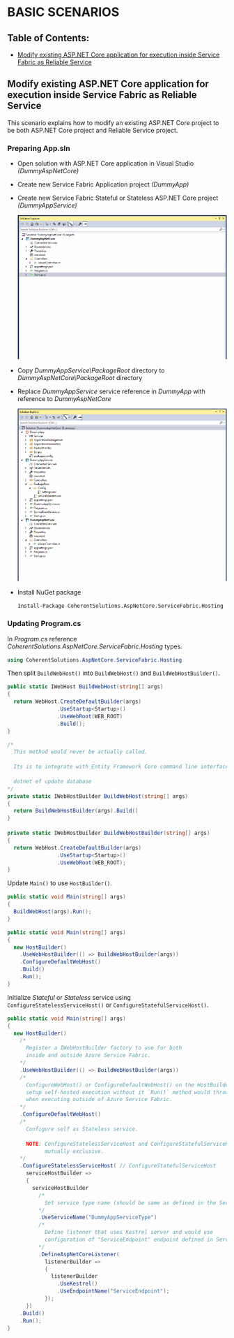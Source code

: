 ﻿# BASIC SCENARIOS

## Table of Contents:
* [Modify existing ASP.NET Core application for execution inside Service Fabric as Reliable Service](#modify-existing-asp.net-core-application-for-execution-inside-service-fabric-as-reliable-service)

## Modify existing ASP.NET Core application for execution inside Service Fabric as Reliable Service

This scenario explains how to modify an existing ASP.NET Core project to be both ASP.NET Core project and Reliable Service project.

### Preparing App.sln

* Open solution with ASP.NET Core application in Visual Studio *(DummyAspNetCore)*
* Create new Service Fabric Application project *(DummyApp)*
* Create new Service Fabric Stateful or Stateless ASP.NET Core project *(DummyAppService)*

  ![Create new Service Fabric Application & Service projects][1]

* Copy *DummyAppService\PackageRoot* directory to *DummyAspNetCore\PackageRoot* directory
* Replace *DummyAppService* service reference in *DummyApp* with reference to *DummyAspNetCore*

  ![Copy PackageRoot directory][2]

* Install NuGet package
  ```
  Install-Package CoherentSolutions.AspNetCore.ServiceFabric.Hosting
  ```

### Updating Program.cs

In *Program.cs* reference *CoherentSolutions.AspNetCore.ServiceFabric.Hosting* types.

``` csharp
using CoherentSolutions.AspNetCore.ServiceFabric.Hosting
``` 

Then split `BuildWebHost()` into `BuildWebHost()` and `BuildWebHostBuilder()`.

``` csharp
public static IWebHost BuildWebHost(string[] args) 
{
  return WebHost.CreateDefaultBuilder(args)
                .UseStartup<Startup>()
                .UseWebRoot(WEB_ROOT)
                .Build();
}
```

``` csharp
/*
  This method would never be actually called.

  Its is to integrate with Entity Framework Core command line interface.

  dotnet ef update database
*/
private static IWebHostBuilder BuildWebHost(string[] args) 
{
  return BuildWebHostBuilder(args).Build()
}

private static IWebHostBuilder BuildWebHostBuilder(string[] args) 
{
  return WebHost.CreateDefaultBuilder(args)
                .UseStartup<Startup>()
                .UseWebRoot(WEB_ROOT);
}
```

Update `Main()` to use `HostBuilder()`.

``` csharp
public static void Main(string[] args)
{
  BuildWebHost(args).Run();
}
```

``` csharp
public static void Main(string[] args)
{
  new HostBuilder()
    .UseWebHostBuilder(() => BuildWebHostBuilder(args))
    .ConfigureDefaultWebHost()
    .Build()
    .Run();
}
```

Initialize *Stateful* or *Stateless* service using `ConfigureStatelessServiceHost()` or `ConfigureStatefulServiceHost()`.

``` csharp
public static void Main(string[] args)
{
  new HostBuilder()
    /*
      Register a IWebHostBuilder factory to use for both 
      inside and outside Azure Service Fabric.
    */
    .UseWebHostBuilder(() => BuildWebHostBuilder(args))
    /*
      ConfigureWebHost() or ConfigureDefaultWebHost() on the HostBuilder is required to 
      setup self-hosted execution without it `Run()` method would throw an exception
      when executing outside of Azure Service Fabric.
    */
    .ConfigureDefaultWebHost()
    /*
      Configure self as Stateless service.

      NOTE: ConfigureStatelessServiceHost and ConfigureStatefulServiceHost are 
            mutually exclusive.
    */
    .ConfigureStatelessServiceHost( // ConfigureStatefulServiceHost
      serviceHostBuilder =>
      {
        serviceHostBuilder
          /*
            Set service type name (should be same as defined in the ServiceManifest.xml)
          */
          .UseServiceName("DummyAppServiceType")
          /*
            Define listener that uses Kestrel server and would use
            configuration of "ServiceEndpoint" endpoint defined in ServiceManifest.xml.
          */
          .DefineAspNetCoreListener(
            listenerBuilder =>
            {
              listenerBuilder
                .UseKestrel()
                .UseEndpointName("ServiceEndpoint");
            });
      })
    .Build()
    .Run();
}
```

[1]: images/basic-scenarios/modify-existing-create-sf-project.gif "Create new Service Fabric Application & Service projects"
[2]: images/basic-scenarios/modify-existing-copy-package-dir-and-replace-ref.gif "Copy PackageRoot directory"